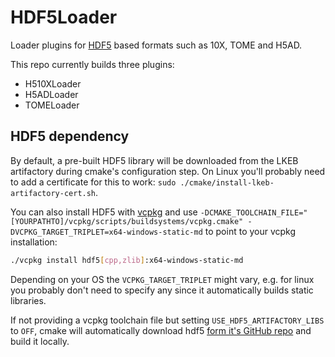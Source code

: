 # HDF5Loader
Loader plugins for [HDF5](https://en.wikipedia.org/wiki/Hierarchical_Data_Format) based formats such as 10X, TOME and H5AD.

This repo currently builds three plugins:
- H510XLoader
- H5ADLoader
- TOMELoader

## HDF5 dependency
By default, a pre-built HDF5 library will be downloaded from the LKEB artifactory during cmake's configuration step.
On Linux you'll probably need to add a certificate for this to work: `sudo ./cmake/install-lkeb-artifactory-cert.sh`.

You can also install HDF5 with [vcpkg](https://github.com/microsoft/vcpkg) and use `-DCMAKE_TOOLCHAIN_FILE="[YOURPATHTO]/vcpkg/scripts/buildsystems/vcpkg.cmake" -DVCPKG_TARGET_TRIPLET=x64-windows-static-md` to point to your vcpkg installation:
```bash
./vcpkg install hdf5[cpp,zlib]:x64-windows-static-md
```
Depending on your OS the `VCPKG_TARGET_TRIPLET` might vary, e.g. for linux you probably don't need to specify any since it automatically builds static libraries.

If not providing a vcpkg toolchain file but setting `USE_HDF5_ARTIFACTORY_LIBS` to `OFF`, cmake will automatically download hdf5 [form it's GitHub repo](https://github.com/HDFGroup/hdf5) and build it locally.
